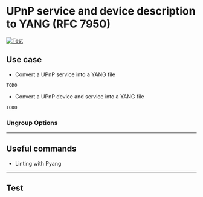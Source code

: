 
# UPnP service and device description to YANG (RFC 7950)

[![Test](https://github.com/pj-99/upnp-desc-to-yang/actions/workflows/test.yml/badge.svg)](https://github.com/pj-99/upnp-desc-to-yang/actions/workflows/test.yml)
## Use case

- Convert a UPnP service into a YANG file

`TODO`

- Convert a UPnP device and service into a YANG file

`TODO`

### Ungroup Options


---

## Useful commands

- Linting with Pyang

---

## Test
